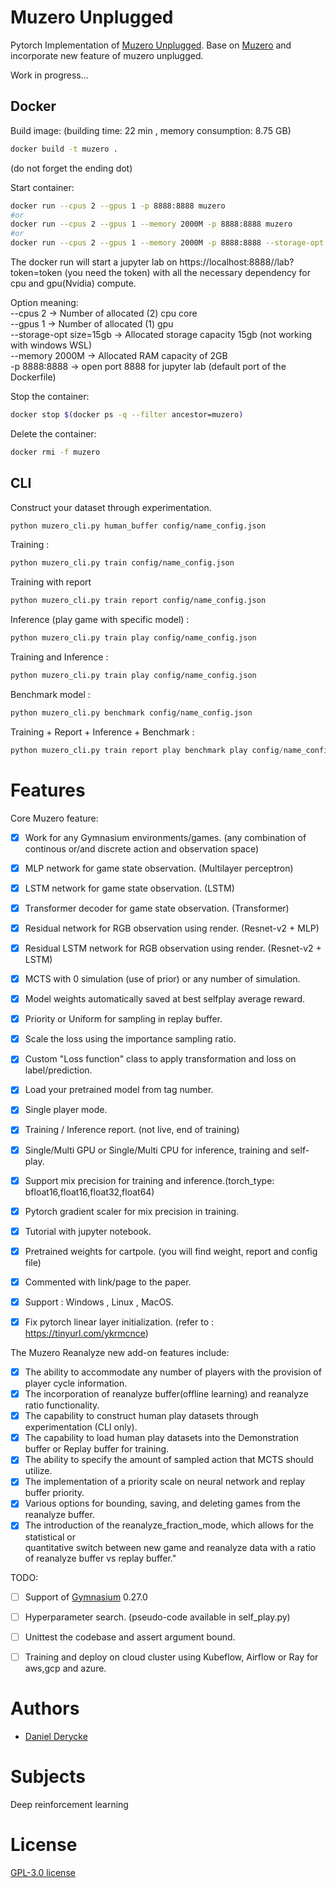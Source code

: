 # Muzero Unplugged

Pytorch Implementation of [Muzero Unplugged](https://arxiv.org/abs/2104.06294). Base on [Muzero](https://github.com/DHDev0/Muzero/) and incorporate new feature of muzero unplugged.

Work in progress...




Docker
------
 
Build image: (building time: 22 min , memory consumption: 8.75 GB)
~~~bash
docker build -t muzero .
~~~ 
(do not forget the ending dot)

Start container:
~~~bash
docker run --cpus 2 --gpus 1 -p 8888:8888 muzero
#or
docker run --cpus 2 --gpus 1 --memory 2000M -p 8888:8888 muzero
#or
docker run --cpus 2 --gpus 1 --memory 2000M -p 8888:8888 --storage-opt size=15g muzero
~~~ 

The docker run will start a jupyter lab on https://localhost:8888//lab?token=token (you need the token) with all the necessary dependency for cpu and gpu(Nvidia) compute.

Option meaning:  
--cpus 2 -> Number of allocated (2) cpu core  
--gpus 1 -> Number of allocated (1) gpu  
--storage-opt size=15gb -> Allocated storage capacity 15gb (not working with windows WSL)  
--memory 2000M -> Allocated RAM capacity of 2GB  
-p 8888:8888 -> open port 8888 for jupyter lab (default port of the Dockerfile)  

Stop the container:
~~~bash
docker stop $(docker ps -q --filter ancestor=muzero)
~~~ 

Delete the container:
~~~bash
docker rmi -f muzero
~~~ 




CLI
-----------


Construct your dataset through experimentation.
~~~bash 
python muzero_cli.py human_buffer config/name_config.json
~~~
Training :
~~~bash 
python muzero_cli.py train config/name_config.json
~~~  

Training with report
~~~bash
python muzero_cli.py train report config/name_config.json
~~~  

Inference (play game with specific model) :
~~~bash 
python muzero_cli.py train play config/name_config.json
~~~ 

Training and Inference :
~~~bash 
python muzero_cli.py train play config/name_config.json
~~~  

Benchmark model :
~~~bash
python muzero_cli.py benchmark config/name_config.json
~~~ 

Training + Report + Inference + Benchmark :
~~~python 
python muzero_cli.py train report play benchmark play config/name_config.json
~~~  

Features
========


Core Muzero feature:
* [x] Work for any Gymnasium environments/games. (any combination of continous or/and discrete action and observation space)
* [x] MLP network for game state observation. (Multilayer perceptron)
* [x] LSTM network for game state observation. (LSTM)
* [x] Transformer decoder for game state observation. (Transformer)
* [x] Residual network for RGB observation using render. (Resnet-v2 + MLP)
* [x] Residual LSTM network for RGB observation using render. (Resnet-v2 + LSTM)
* [x] MCTS with 0 simulation (use of prior) or any number of simulation.
* [x] Model weights automatically saved at best selfplay average reward.
* [x] Priority or Uniform for sampling in replay buffer.
* [X] Scale the loss using the importance sampling ratio.
* [x] Custom "Loss function" class to apply transformation and loss on label/prediction.
* [X] Load your pretrained model from tag number.
* [x] Single player mode.
* [x] Training / Inference report. (not live, end of training)
* [x] Single/Multi GPU or Single/Multi CPU for inference, training and self-play.
* [x] Support mix precision for training and inference.(torch_type: bfloat16,float16,float32,float64)
* [X] Pytorch gradient scaler for mix precision in training.
* [x] Tutorial with jupyter notebook.
* [x] Pretrained weights for cartpole. (you will find weight, report and config file)
* [x] Commented with link/page to the paper.
* [x] Support : Windows , Linux , MacOS.
* [X] Fix pytorch linear layer initialization. (refer to : https://tinyurl.com/ykrmcnce)


The Muzero Reanalyze new add-on features include:  
  
* [X] The ability to accommodate any number of players with the provision of player cycle information.
* [X] The incorporation of reanalyze buffer(offline learning) and reanalyze ratio functionality.
* [X] The capability to construct human play datasets through experimentation (CLI only).
* [X] The capability to load human play datasets into the Demonstration buffer or Replay buffer for training.
* [X] The ability to specify the amount of sampled action that MCTS should utilize.
* [X] The implementation of a priority scale on neural network and replay buffer priority.
* [X] Various options for bounding, saving, and deleting games from the reanalyze buffer.
* [X] The introduction of the reanalyze_fraction_mode, which allows for the statistical or  
quantitative switch between new game and reanalyze data with a ratio of reanalyze buffer vs replay buffer."

TODO:
* [ ] Support of [Gymnasium](https://github.com/Farama-Foundation/Gymnasium) 0.27.0
* [ ] Hyperparameter search. (pseudo-code available in self_play.py)
* [ ] Unittest the codebase and assert argument bound.
* [ ] Training and deploy on cloud cluster using Kubeflow, Airflow or Ray for aws,gcp and azure.


Authors  
==========

- [Daniel Derycke](https://github.com/DHDev0)  

Subjects
========

Deep reinforcement learning


License 
=======

[GPL-3.0 license](https://www.gnu.org/licenses/quick-guide-gplv3.html)  

